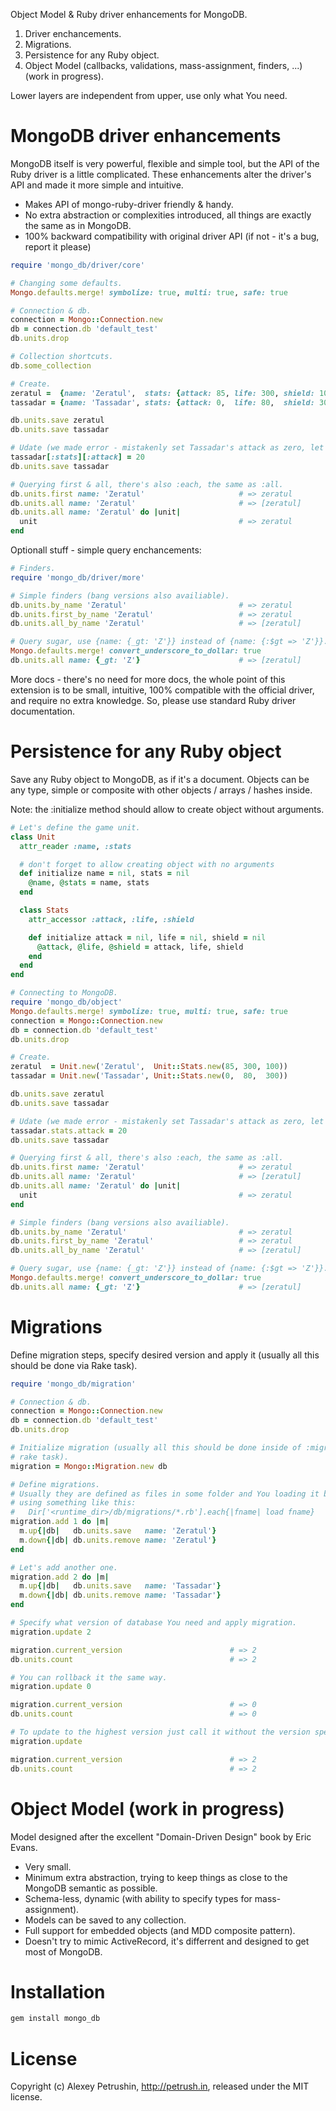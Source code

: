 Object Model & Ruby driver enhancements for MongoDB.

1. Driver enchancements.
2. Migrations.
3. Persistence for any Ruby object.
4. Object Model (callbacks, validations, mass-assignment, finders, ...) (work in progress).

Lower layers are independent from upper, use only what You need.

# MongoDB driver enhancements

MongoDB itself is very powerful, flexible and simple tool, but the API of the Ruby driver is a little complicated.
These enhancements alter the driver's API and made it more simple and intuitive.

- Makes API of mongo-ruby-driver friendly & handy.
- No extra abstraction or complexities introduced, all things are exactly the same as in MongoDB.
- 100% backward compatibility with original driver API (if not - it's a bug, report it please)

``` ruby
require 'mongo_db/driver/core'

# Changing some defaults.
Mongo.defaults.merge! symbolize: true, multi: true, safe: true

# Connection & db.
connection = Mongo::Connection.new
db = connection.db 'default_test'
db.units.drop

# Collection shortcuts.
db.some_collection

# Create.
zeratul =  {name: 'Zeratul',  stats: {attack: 85, life: 300, shield: 100}}
tassadar = {name: 'Tassadar', stats: {attack: 0,  life: 80,  shield: 300}}

db.units.save zeratul
db.units.save tassadar

# Udate (we made error - mistakenly set Tassadar's attack as zero, let's fix it).
tassadar[:stats][:attack] = 20
db.units.save tassadar

# Querying first & all, there's also :each, the same as :all.
db.units.first name: 'Zeratul'                     # => zeratul
db.units.all name: 'Zeratul'                       # => [zeratul]
db.units.all name: 'Zeratul' do |unit|
  unit                                             # => zeratul
end
```

Optionall stuff - simple query enchancements:

``` ruby
# Finders.
require 'mongo_db/driver/more'

# Simple finders (bang versions also availiable).
db.units.by_name 'Zeratul'                         # => zeratul
db.units.first_by_name 'Zeratul'                   # => zeratul
db.units.all_by_name 'Zeratul'                     # => [zeratul]

# Query sugar, use {name: {_gt: 'Z'}} instead of {name: {:$gt => 'Z'}}.
Mongo.defaults.merge! convert_underscore_to_dollar: true
db.units.all name: {_gt: 'Z'}                      # => [zeratul]
```

More docs - there's no need for more docs, the whole point of this extension is to be small, intuitive, 100% compatible with the official driver, and require no extra knowledge.
So, please use standard Ruby driver documentation.

# Persistence for any Ruby object

Save any Ruby object to MongoDB, as if it's a document. Objects can be any type, simple or composite with other objects / arrays / hashes inside.

Note: the :initialize method should allow to create object without arguments.

``` ruby
# Let's define the game unit.
class Unit
  attr_reader :name, :stats

  # don't forget to allow creating object with no arguments
  def initialize name = nil, stats = nil
    @name, @stats = name, stats
  end

  class Stats
    attr_accessor :attack, :life, :shield

    def initialize attack = nil, life = nil, shield = nil
      @attack, @life, @shield = attack, life, shield
    end
  end
end

# Connecting to MongoDB.
require 'mongo_db/object'
Mongo.defaults.merge! symbolize: true, multi: true, safe: true
connection = Mongo::Connection.new
db = connection.db 'default_test'
db.units.drop

# Create.
zeratul  = Unit.new('Zeratul',  Unit::Stats.new(85, 300, 100))
tassadar = Unit.new('Tassadar', Unit::Stats.new(0,  80,  300))

db.units.save zeratul
db.units.save tassadar

# Udate (we made error - mistakenly set Tassadar's attack as zero, let's fix it).
tassadar.stats.attack = 20
db.units.save tassadar

# Querying first & all, there's also :each, the same as :all.
db.units.first name: 'Zeratul'                     # => zeratul
db.units.all name: 'Zeratul'                       # => [zeratul]
db.units.all name: 'Zeratul' do |unit|
  unit                                             # => zeratul
end

# Simple finders (bang versions also availiable).
db.units.by_name 'Zeratul'                         # => zeratul
db.units.first_by_name 'Zeratul'                   # => zeratul
db.units.all_by_name 'Zeratul'                     # => [zeratul]

# Query sugar, use {name: {_gt: 'Z'}} instead of {name: {:$gt => 'Z'}}.
Mongo.defaults.merge! convert_underscore_to_dollar: true
db.units.all name: {_gt: 'Z'}                      # => [zeratul]
```

# Migrations

Define migration steps, specify desired version and apply it (usually all this should be done via Rake task).

``` ruby
require 'mongo_db/migration'

# Connection & db.
connection = Mongo::Connection.new
db = connection.db 'default_test'
db.units.drop

# Initialize migration (usually all this should be done inside of :migrate
# rake task).
migration = Mongo::Migration.new db

# Define migrations.
# Usually they are defined as files in some folder and You loading it by
# using something like this:
#   Dir['<runtime_dir>/db/migrations/*.rb'].each{|fname| load fname}
migration.add 1 do |m|
  m.up{|db|   db.units.save   name: 'Zeratul'}
  m.down{|db| db.units.remove name: 'Zeratul'}
end

# Let's add another one.
migration.add 2 do |m|
  m.up{|db|   db.units.save   name: 'Tassadar'}
  m.down{|db| db.units.remove name: 'Tassadar'}
end

# Specify what version of database You need and apply migration.
migration.update 2

migration.current_version                        # => 2
db.units.count                                   # => 2

# You can rollback it the same way.
migration.update 0

migration.current_version                        # => 0
db.units.count                                   # => 0

# To update to the highest version just call it without the version specified
migration.update

migration.current_version                        # => 2
db.units.count                                   # => 2
```

# Object Model (work in progress)

Model designed after the excellent "Domain-Driven Design" book by Eric Evans.

- Very small.
- Minimum extra abstraction, trying to keep things as close to the MongoDB semantic as possible.
- Schema-less, dynamic (with ability to specify types for mass-assignment).
- Models can be saved to any collection.
- Full support for embedded objects (and MDD composite pattern).
- Doesn't try to mimic ActiveRecord, it's differrent and designed to get most of MongoDB.

# Installation

``` bash
gem install mongo_db
```

# License

Copyright (c) Alexey Petrushin, http://petrush.in, released under the MIT license.

[mongo_mapper_ext]: https://github.com/alexeypetrushin/mongo_mapper_ext
[mongoid_misc]: https://github.com/alexeypetrushin/mongoid_misc